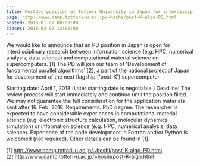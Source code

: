 ```yaml
---
title: Postdoc position at Tottori University in Japan for interdisciplinary research between information science and material science on supercomputers
page: http://www.damp.tottori-u.ac.jp/~hoshi/post-K-algo-PD.html
posted: 2018-01-07 00:00:00
closes: 2018-03-07 12:00:00
---
```


We would like to announce that an PD position in Japan is open
for interdisciplinary research between information science
(e.g. HPC, numerical analysis, data science)
and computational material science on supercomputers. [1]
The PD will join our team of
'Development of fundamental parallel algorithms' [2],
a part of the national project of Japan for development of
the next flagship ('post-K') supercomputer.

Starting date: April 1, 2018 (Later starting date is negotiable.)
Deadline: The review process will start immediately and continue
until the position filled. We may not guarantee the full consideration
for the application materials sent after 16. Feb. 2018.
Requirements: PhD degree. The researcher is expected to have
considerable experiences in computational material science (e.g.
electronic structure calculation, molecular dynamics simulation) or
information science (e.g. HPC, numerical analysis, data science).
Experience of the code development in Fortran and/or Python is
welcomed (not required). Other details can be found in [1].

[1] <http://www.damp.tottori-u.ac.jp/~hoshi/post-K-algo-PD.html>  
[2] <http://www.damp.tottori-u.ac.jp/~hoshi/post-K-algo.html>
